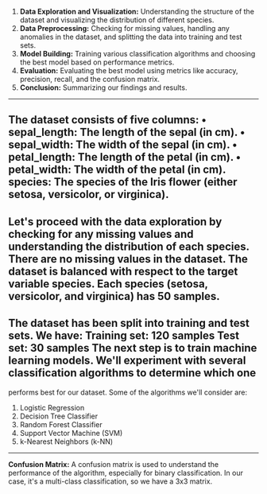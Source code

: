 1.	<strong>Data Exploration and Visualization:</strong> Understanding the structure of the dataset and visualizing the distribution of different species.
2.	<strong>Data Preprocessing:</strong> Checking for missing values, handling any anomalies in the dataset, and splitting the data into training and test sets.
3.	<strong>Model Building:</strong> Training various classification algorithms and choosing the best model based on performance metrics.
4.	<strong>Evaluation:</strong> Evaluating the best model using metrics like accuracy, precision, recall, and the confusion matrix.
5.	<strong>Conclusion:</strong> Summarizing our findings and results.
--------------------------------------------------------------------------------
The dataset consists of five columns:
•	sepal_length: The length of the sepal (in cm).
•	sepal_width: The width of the sepal (in cm).
•	petal_length: The length of the petal (in cm).
•	petal_width: The width of the petal (in cm).
species: The species of the Iris flower (either setosa, versicolor, or virginica).
----------------------------------------------------------------------------------------------
Let's proceed with the data exploration by checking for any missing values and understanding the distribution of each species.
There are no missing values in the dataset.
The dataset is balanced with respect to the target variable species. Each species (setosa, versicolor, and virginica) has 50 samples.
------------------------------------------------------------------------------
<strong>The dataset has been split into training and test sets. We have:</strong>
Training set: 120 samples
Test set: 30 samples
The next step is to train machine learning models. We'll experiment with several classification algorithms to determine which one 
-------------------------------------------------------------------------------------------
performs best for our dataset. Some of the algorithms we'll consider are:
1.	Logistic Regression
2.	Decision Tree Classifier
3.	Random Forest Classifier
4.	Support Vector Machine (SVM)
5.	k-Nearest Neighbors (k-NN)
-----------------------------------------------------------
<strong>Confusion Matrix:</strong>
A confusion matrix is used to understand the performance of the algorithm, especially for binary classification. In our case, it's a multi-class classification, so we have a 3x3 matrix.

